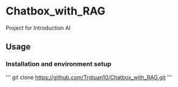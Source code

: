 # Chatbox_with_RAG
Project for Introduction AI 

## Usage
### Installation and environment setup
'''
git clone https://github.com/Trgtuan10/Chatbox_with_RAG.git
'''
